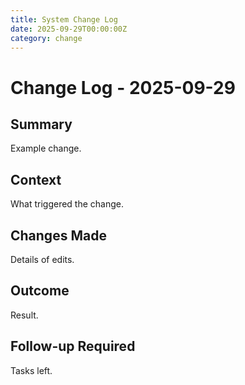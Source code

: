 ```yaml
---
title: System Change Log
date: 2025-09-29T00:00:00Z
category: change
---
```


# Change Log - 2025-09-29

## Summary
Example change.

## Context
What triggered the change.

## Changes Made
Details of edits.

## Outcome
Result.

## Follow-up Required
Tasks left.
